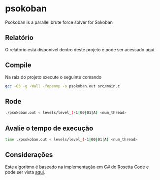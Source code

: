 # psokoban

Psokoban is a parallel brute force solver for Sokoban

## Relatório

O relatório está disponível dentro deste projeto e pode ser acessado aqui.

## Compile

Na raiz do projeto execute o seguinte comando

```bash
gcc -O3 -g -Wall -fopenmp -o psokoban.out src/main.c
```

## Rode

```bash
./psokoban.out < levels/level_(-1|00|01|A) <num_thread>
```

## Avalie o tempo de execução

```bash
time ./psokoban.out < levels/level_(-1|00|01|A) <num_thread>
```

## Considerações

Este algoritmo é baseado na implementação em C# do Rosetta Code e pode ser vista [aqui](https://rosettacode.org/wiki/Sokoban#C.23).

